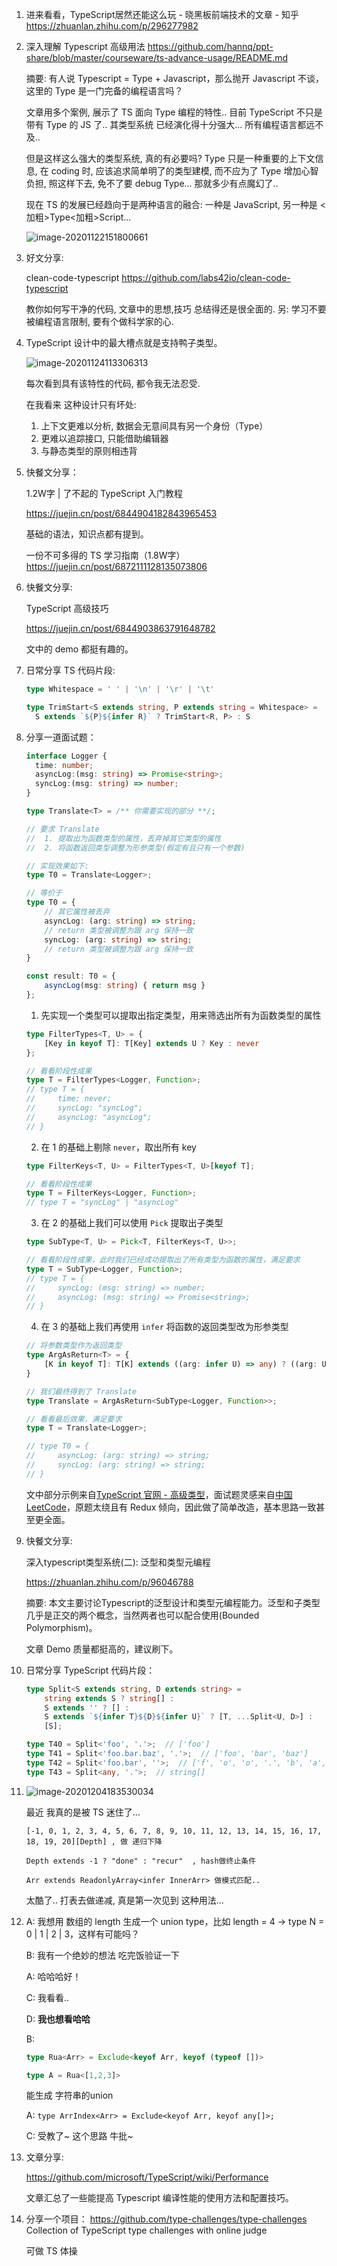 1. 进来看看，TypeScript居然还能这么玩 - 晓黑板前端技术的文章 - 知乎 https://zhuanlan.zhihu.com/p/296277982

2. 深入理解 Typescript 高级用法
   https://github.com/hannq/ppt-share/blob/master/courseware/ts-advance-usage/README.md

   摘要: 有人说 Typescript = Type + Javascript，那么抛开 Javascript 不谈，这里的 Type 是一门完备的编程语言吗？

   文章用多个案例, 展示了 TS 面向 Type 编程的特性..
   目前 TypeScript 不只是 带有 Type 的 JS 了.. 其类型系统 已经演化得十分强大... 所有编程语言都远不及..

   但是这样这么强大的类型系统, 真的有必要吗? 
   Type 只是一种重要的上下文信息, 在 coding 时, 应该追求简单明了的类型建模, 而不应为了 Type 增加心智负担, 照这样下去, 免不了要 debug Type... 那就多少有点魔幻了..

   现在 TS 的发展已经趋向于是两种语言的融合: 一种是 JavaScript, 另一种是 <加粗>Type<加粗>Script...  

   ![image-20201122151800661](../../Archives/2020/11/docs/image-20201122151800661.png)

3. 好文分享:

   clean-code-typescript
   https://github.com/labs42io/clean-code-typescript

   教你如何写干净的代码, 文章中的思想,技巧 总结得还是很全面的.
   另: 学习不要被编程语言限制, 要有个做科学家的心.
   
4. TypeScript 设计中的最大槽点就是支持鸭子类型。

   ![image-20201124113306313](docs/image-20201124113306313.png)

   每次看到具有该特性的代码, 都令我无法忍受.

   在我看来 这种设计只有坏处:

   1. 上下文更难以分析, 数据会无意间具有另一个身份（Type）
   2. 更难以追踪接口, 只能借助编辑器
   3. 与静态类型的原则相违背

5. 快餐文分享：

   1.2W字 | 了不起的 TypeScript 入门教程

   https://juejin.cn/post/6844904182843965453

   基础的语法，知识点都有提到。

   一份不可多得的 TS 学习指南（1.8W字）
   https://juejin.cn/post/6872111128135073806
   
6. 快餐文分享:

   TypeScript 高级技巧

   https://juejin.cn/post/6844903863791648782

   文中的 demo 都挺有趣的。
   
7. 日常分享 TS 代码片段:

   ```ts
   type Whitespace = ' ' | '\n' | '\r' | '\t'
   
   type TrimStart<S extends string, P extends string = Whitespace> =
     S extends `${P}${infer R}` ? TrimStart<R, P> : S
   ```

8. 分享一道面试题：

   ```ts
   interface Logger {
     time: number;
     asyncLog:(msg: string) => Promise<string>;
     syncLog:(msg: string) => number;
   }
   
   type Translate<T> = /** 你需要实现的部分 **/;
   
   // 要求 Translate
   //  1. 提取出为函数类型的属性，丢弃掉其它类型的属性
   //  2. 将函数返回类型调整为形参类型(假定有且只有一个参数)
   
   // 实现效果如下:
   type T0 = Translate<Logger>;
   
   // 等价于
   type T0 = {
       // 其它属性被丢弃
       asyncLog: (arg: string) => string; 
       // return 类型被调整为跟 arg 保持一致
       syncLog: (arg: string) => string; 
       // return 类型被调整为跟 arg 保持一致
   }
   
   const result: T0 = {
       asyncLog(msg: string) { return msg }
   };
   ```

   1. 先实现一个类型可以提取出指定类型，用来筛选出所有为函数类型的属性

   ```ts
   type FilterTypes<T, U> = {
       [Key in keyof T]: T[Key] extends U ? Key : never
   };
   
   // 看看阶段性成果
   type T = FilterTypes<Logger, Function>;
   // type T = {
   //     time: never;
   //     syncLog: "syncLog";
   //     asyncLog: "asyncLog";
   // }
   ```

   2. 在 1 的基础上剔除 `never`，取出所有 key

   ```ts
   type FilterKeys<T, U> = FilterTypes<T, U>[keyof T];
   
   // 看看阶段性成果
   type T = FilterKeys<Logger, Function>;
   // type T = "syncLog" | "asyncLog"
   ```

   3. 在 2 的基础上我们可以使用 `Pick` 提取出子类型

   ```ts
   type SubType<T, U> = Pick<T, FilterKeys<T, U>>;
   
   // 看看阶段性成果，此时我们已经成功提取出了所有类型为函数的属性，满足要求
   type T = SubType<Logger, Function>;
   // type T = {
   //     syncLog: (msg: string) => number;
   //     asyncLog: (msg: string) => Promise<string>;
   // }
   ```

   4. 在 3 的基础上我们再使用 `infer` 将函数的返回类型改为形参类型

   ```ts
   // 将参数类型作为返回类型
   type ArgAsReturn<T> = {
       [K in keyof T]: T[K] extends ((arg: infer U) => any) ? ((arg: U) => U): never;
   }
   
   // 我们最终得到了 Translate
   type Translate = ArgAsReturn<SubType<Logger, Function>>;
   
   // 看看最后效果，满足要求
   type T = Translate<Logger>;
   
   // type T0 = {
   //     asyncLog: (arg: string) => string;
   //     syncLog: (arg: string) => string;
   // }
   ```

   文中部分示例来自[TypeScript 官网 - 高级类型](https://www.typescriptlang.org/docs/handbook/advanced-types.html)，面试题灵感来自[中国 LeetCode](https://github.com/LeetCode-OpenSource/hire/blob/master/typescript_zh.md?rgh-link-date=2020-04-13T15%3A04%3A56Z)，原题太绕且有 Redux 倾向，因此做了简单改造，基本思路一致甚至更全面。
   
9. 快餐文分享:

   深入typescript类型系统(二): 泛型和类型元编程

   https://zhuanlan.zhihu.com/p/96046788

   摘要: 本文主要讨论Typescript的泛型设计和类型元编程能力。泛型和子类型几乎是正交的两个概念，当然两者也可以配合使用(Bounded Polymorphism)。

   文章 Demo 质量都挺高的，建议刷下。
   
10. 日常分享 TypeScript 代码片段：

    ```ts
    type Split<S extends string, D extends string> =
        string extends S ? string[] :
        S extends '' ? [] :
        S extends `${infer T}${D}${infer U}` ? [T, ...Split<U, D>] :
        [S];
    
    type T40 = Split<'foo', '.'>;  // ['foo']
    type T41 = Split<'foo.bar.baz', '.'>;  // ['foo', 'bar', 'baz']
    type T42 = Split<'foo.bar', ''>;  // ['f', 'o', 'o', '.', 'b', 'a', 'r']
    type T43 = Split<any, '.'>;  // string[]
    ```

11. ![image-20201204183530034](../../Archives/2020/12/docs/image-20201204183530034.png)

    最近 我真的是被 TS 迷住了...

    ```
    [-1, 0, 1, 2, 3, 4, 5, 6, 7, 8, 9, 10, 11, 12, 13, 14, 15, 16, 17, 18, 19, 20][Depth] , 做 递归下降
    
    Depth extends -1 ? "done" : "recur"  , hash做终止条件
    
    Arr extends ReadonlyArray<infer InnerArr> 做模式匹配..
    ```

    太酷了.. 打表去做递减, 真是第一次见到 这种用法...
    
12. A: 我想用 数组的 length 生成一个 union type，比如 length = 4 -> type N = 0 | 1 | 2 | 3，这样有可能吗？

    B: 我有一个绝妙的想法 吃完饭验证一下

    A: 哈哈哈好！

    C: 我看看..

    D: **我也想看哈哈**

    B:

    ```ts
    type Rua<Arr> = Exclude<keyof Arr, keyof (typeof [])>
    
    type A = Rua<[1,2,3]>
    ```

    能生成 字符串的union

    A: `type ArrIndex<Arr> = Exclude<keyof Arr, keyof any[]>;`

    C: 受教了~ 这个思路 牛批~
    
13. 文章分享:

    https://github.com/microsoft/TypeScript/wiki/Performance

    文章汇总了一些能提高 Typescript 编译性能的使用方法和配置技巧。
    
14. 分享一个项目：
    https://github.com/type-challenges/type-challenges
    Collection of TypeScript type challenges with online judge

    可做 TS 体操